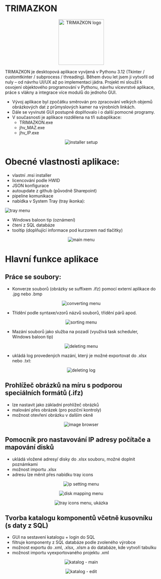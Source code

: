 # TRIMAZKON
<p align="center">
  <img src="readme_images/logo_TRIMAZKON.png" alt="TRIMAZKON logo" width="150">
</p>

TRIMAZKON je desktopová aplikace vyvíjená v Pythonu 3.12 (Tkinter / customtkinter / subprocess / threading). Během dvou let jsem ji vytvořil od nuly – od návrhu UI/UX až po implementaci jádra. Projekt mi sloužil k osvojení objektového programování v Pythonu, návrhu vícevrstvé aplikace, práce s vlákny a integrace více modulů do jednoho GUI.
- Vývoj aplikace byl zpočátku směrován pro zpracování velkých objemů obrázkových dat z průmyslových kamer na výrobních linkách.
- Dále se vyvinuté GUI postupně doplňovalo i o další pomocné programy.
- V současnosti je aplikace rozdělena na tři subaplikace:
	- TRIMAZKON.exe
	- jhv_MAZ.exe
	- jhv_IP.exe

<p align="center">
  <img src="readme_images/installer_setup.png" alt="installer setup">
</p>

# Obecné vlastnosti aplikace:
- vlastní .msi installer
- licencování podle HWID
- JSON konfigurace
- autoupdate z github (původně Sharepoint)
- pipeline komunikace
- nabídka v System Tray (tray ikonka):

![tray menu](readme_images/tray_menu.png)

- Windows baloon tip (oznámení)
- čtení z SQL databáze
- tooltip (doplňující informace pod kurzorem nad tlačítky)

<p align="center">
  <img src="readme_images/main_menu.png" alt="main menu">
</p>

# Hlavní funkce aplikace
## Práce se soubory:
- Konverze souborů (obrázky se suffixem .ifz) pomocí externí aplikace do .jpg nebo .bmp

<p align="center">
  <img src="readme_images/converting_menu.png" alt="converting menu">
</p>

- Třídění podle syntaxe/vzorů názvů souborů, třídění párů apod.

<p align="center">
  <img src="readme_images/sorting_menu.png" alt="sorting menu">
</p>

- Mazání souborů jako služba na pozadí (využívá task scheduler, Windows baloon tip)
  
<p align="center">
  <img src="readme_images/deleting_menu.png" alt="deleting menu">
</p>

  - ukládá log provedených mazání, který je možné exportovat do .xlsx nebo .txt:

<p align="center">
  <img src="readme_images/deleting_log.png" alt="deleting log">
</p>

## Prohlížeč obrázků na míru s podporou speciálních formátů (.ifz)
- lze nastavit jako základní prohlížeč obrázků
- malování přes obrázek (pro poziční kontroly)
- možnost otevření obrázku v dalším okně

<p align="center">
  <img src="readme_images/image_browser.png" alt="image browser">
</p>

## Pomocník pro nastavování IP adresy počítače a mapování disků
- ukládá vložené adresy/ disky do .xlsx souboru, možné doplnit poznámkami
- možnost importu .xlsx
- adresu lze měnit přes nabídku tray icons
<p align="center">
  <img src="readme_images/ipset_ip.png" alt="ip setting menu">
</p>
<p align="center">
  <img src="readme_images/ipset_disky.png" alt="disk mapping menu">
</p>
<p align="center">
  <img src="readme_images/tray_ukazka.gif" alt="tray icons menu, ukázka">
</p>

## Tvorba katalogu komponentů včetně kusovníku (s daty z SQL)
- GUI na sestavení katalogu + login do SQL
- filtruje komponenty z SQL databáze podle zvoleného výrobce
- možnost exportu do .xml, .xlsx, .xlsm a do databáze, kde vytvoří tabulku
- možnost importu vyexportovaného projektu .xml

<p align="center">
  <img src="readme_images/katalog_main.png" alt="katalog - main">
</p>
<p align="center">
  <img src="readme_images/katalog_okno.png" alt="katalog - edit">
</p>

